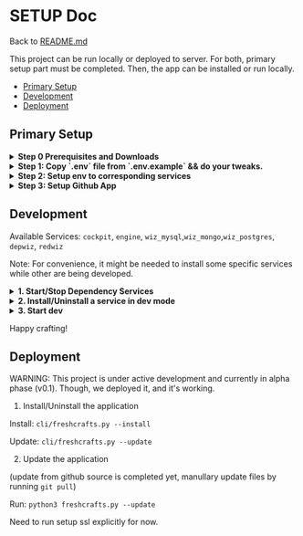 

# SETUP Doc

Back to [README.md](README.md)


This project can be run locally or deployed to server. For both, primary setup part must be completed. Then, the app can be installed or run locally. 

- [Primary Setup](#primary-setup)
- [Development](#development)
- [Deployment](#deployment)




## Primary Setup

<details> 
<summary><strong>Step 0 Prerequisites and Downloads</strong></summary>

```sh
git clone https://github.com/shrestho0/freshcrafts.git
cd freshcrafts
```



System Prerequisites:

- [Docker Engine](!https://docs.docker.com/engine/install/)
- [Nodejs](!https://github.com/nodesource/distributions) (>= v22.06 recommended)
- [Python3 ](!https://www.python.org/downloads/) (>= v3.11.9)
- [Java 17 (or +)](!)
- [Golang](!https://go.dev/doc/install) (>= v1.23)

Note: for ubuntu 22.0 or later dependencies can be installed by running `cli/ubuntu-dep-installer.sh`. 
This is tested on 
This is not explicitly tested on other distros.


</details>

<details>
<summary><strong>Step 1: Copy `.env` file from `.env.example` && do your tweaks.</strong></summary>

```sh 
cp .env.example .env 
```
<details>
<summary>Setup Local Domain (to run locally)</summary>
If you want to test this locally and add a local domain to your system. 

For Linux/MacOS,

```
$ cat /etc/hosts                              

127.0.0.1       localhost
127.0.1.1       explorer

127.0.0.1       freshcrafts.local
127.0.0.1       test01.freshcrafts.local
127.0.0.1       test02.freshcrafts.local
127.0.0.1       test03.freshcrafts.local
...
```
</details>

<details>
<summary>How common .env file is used?</summary>


Each key:value pair is added to service specific env or application.properties files.
eg: `ENGINE_KEY=VALUE` goes to `engine/.../application.properties` as `KEY=VALUE`

</details>

</details>


<details>
<summary><strong>Step 2: Setup env to corresponding services</strong></summary>

```sh
cli/freshcrafts --setup-env
```

What it does and when should I run this command?

It creates required files consiting enviroment for each service, like .env for cockpit and gopher, application.properties for spring boot projects from root .env file You need to run this command every time .env file is changed.
 </details>

<details>
<summary><strong>Step 3: Setup Github App</strong></summary>

You can run it without using github app too. But, some features will not be used then. Thus, it's recommended

Create github app following these configurations from [here](https://github.com/settings/apps)

- Callback urls

 Note: Github currently does not support redirect_uri for their github app installation, rather send to first callback url. Again, that works fine with autorization url, which is being used on the login page. Because of for installing locally, keep your local callback url on the top of the list. [Check this issue.](https://github.com/orgs/community/discussions/64705)

<!-- cli/assets/gh_01.png -->
<img src="cli/assets/gh_01.png" width="600" />

- Setup webhook url

<!-- ![](cli/assets/gh_02.png) -->
<img src="cli/assets/gh_02.png" width="600" />

- Setup private keys. This will be used to communicate with github server from backend for getting informations, downloading files, and more. 

<!-- ![](cli/assets/gh_03.png) -->
<img src="cli/assets/gh_03.png" width="600" />

Set to read-only, Actions, Administration, Checks,Code scanning alerts , Contents, Deployments(read/write), Metadata, Pull requests ,Repository security advisories , Secret scanning alerts 

Check events:
- Installation target 
- Meta
- Code scanning alert
- Deployment
- Pull Request
- Public
- Push
- Repository
- Release

</details>



## Development

Available Services: `cockpit`, `engine`, `wiz_mysql`,`wiz_mongo`,`wiz_postgres`, `depwiz`, `redwiz` 

Note: For convenience, it might be needed to install some specific services while other are being developed. 


<details>
<summary><strong>1. Start/Stop Dependency Services</strong></summary>

Dependency services: kafka, 2 mongo instances, mysql, postgres, redis

Dependency services are ran by docker.

To enable: `cli/freshcrafts --docker-up`

To disable: `cli/freshcrafts --docker-down`

</details>

<details>
<summary><strong>2. Install/Uninstall a service in dev mode</strong></summary>

Install: `cli/freshcrafts --install-dev wiz_mongo`. A

Install: `cli/freshcrafts --uninstall-dev wiz_mongo`. A

</details>

<details>
<summary><strong>3. Start dev </strong> </summary>

Run a service in dev: `cli/freshcrafts --start-dev cockpit`

(just use ctrl+c to stop)
</details>


Happy crafting!


## Deployment

WARNING: This project is under active development and currently in alpha phase (v0.1). Though, we deployed it, and it's working.

1. Install/Uninstall the application

Install: `cli/freshcrafts.py --install `

Update: `cli/freshcrafts.py --update `

2. Update the application

(update from github source is completed yet, manullary update files by running `git pull`)

Run: `python3 freshcrafts.py --update `

Need to run setup ssl explicitly for now.

